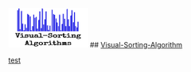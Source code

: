 
<p align="left">
  <img width="160" height="80" src="/logo/visual-sorting-algorithm.png">
 ## <ins>Visual-Sorting-Algorithm</ins>
</p>


<ins>test</ins>
